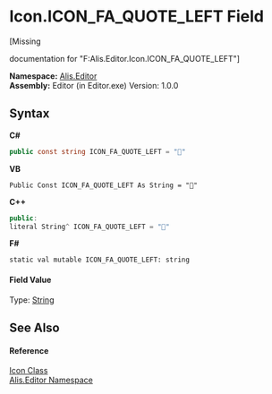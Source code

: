 # Icon.ICON_FA_QUOTE_LEFT Field
 

\[Missing <summary> documentation for "F:Alis.Editor.Icon.ICON_FA_QUOTE_LEFT"\]

**Namespace:**&nbsp;<a href="b150ade4-39de-a232-5f06-d3cdc1b2c538">Alis.Editor</a><br />**Assembly:**&nbsp;Editor (in Editor.exe) Version: 1.0.0

## Syntax

**C#**<br />
``` C#
public const string ICON_FA_QUOTE_LEFT = ""
```

**VB**<br />
``` VB
Public Const ICON_FA_QUOTE_LEFT As String = ""
```

**C++**<br />
``` C++
public:
literal String^ ICON_FA_QUOTE_LEFT = ""
```

**F#**<br />
``` F#
static val mutable ICON_FA_QUOTE_LEFT: string
```


#### Field Value
Type: <a href="https://docs.microsoft.com/dotnet/api/system.string" target="_blank">String</a>

## See Also


#### Reference
<a href="cc0f883c-67f8-f772-c6d7-a60b129f22a7">Icon Class</a><br /><a href="b150ade4-39de-a232-5f06-d3cdc1b2c538">Alis.Editor Namespace</a><br />